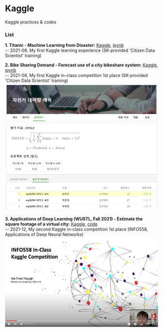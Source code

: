 # Kaggle
Kaggle practices & codes

### List
<b>1. Titanic - Machine Learning from Disaster:</b> [Kaggle](https://www.kaggle.com/c/titanic), [ipynb](https://github.com/hawooim/kaggle/blob/main/titanic/titanic.ipynb)  
-- 2021-08, My first Kaggle learning experience (SK-provided 'Citizen Data Scientist' training)

<b>2. Bike Sharing Demand - Forecast use of a city bikeshare system:</b> [Kaggle](https://www.kaggle.com/c/bike-sharing-demand), [ipynb](https://github.com/hawooim/kaggle/blob/main/bike_sharing_demand/bike-sharing_demand.ipynb)  
-- 2021-08, My first Kaggle in-class competition 1st place (SK-provided 'Citizen Data Scientist' training)
![bike_sharing_demand](https://github.com/hawooim/kaggle/blob/main/bike_sharing_demand/bike_share_demand.jpg)

<b>3. Applications of Deep Learning (WUSTL, Fall 2021) - Estimate the square footage of a virtual city:</b> [Kaggle](https://www.kaggle.com/c/applications-of-deep-learning-wustlfall-2021), [code](https://www.kaggle.com/hrengineer/a-code-of-we-tried-though-team)      
-- 2021-12, My second Kaggle in-class competition 1st place (INFO558, Applications of Deep Neural Networks)
[![YouTube](https://github.com/hawooim/kaggle/blob/main/info558/presentation.jpg)](https://www.youtube.com/watch?v=Li35UTcUn9c "Top Kaggle Solution for Fall 2021 Semester")
